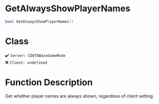 # GetAlwaysShowPlayerNames
```lua
bool GetAlwaysShowPlayerNames()
```
# Class
✔️ `Server: CDOTABaseGameMode`  
❌ `Client: undefined`  

# Function Description
Get whether player names are always shown, regardless of client setting.
